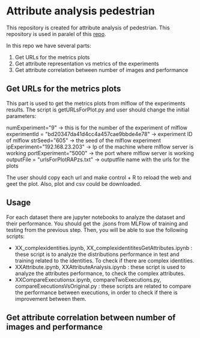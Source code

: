# Attribute analysis pedestrian

This repository is created for attribute analysis of pedestrian. This repository is used in paralel of this [repo](https://github.com/valencebond/Rethinking_of_PAR/tree/master).


In this repo we have several parts:
1. Get URLs for the metrics plots
2. Get attribute representation vs metrics of the experiments
3. Get attribute correlation between number of images and performance


## Get URLs for the metrics plots

This part is used to get the metrics plots from mlflow of the experiments results. The script is getURLsForPlot.py and user should change the initial parameters:

numExperiment="9" -> this is for the number of the experiment of mlflow
experimentId = "bd20347da41d4cc4a457cae9bbde4e78" -> experiment ID of mlflow
strSeed="605" -> the seed of the mlflow experiment
ipExperiment="192.168.23.203" -> Ip of the machine where mlflow server is working
portExperiment="5000" -> the port where mlflow server is working
outputFile = "urlsForPlotRAPzs.txt" -> outputfile name with the urls for the plots

The user should copy each url and make control + R to reload the web and geet the plot. Also, plot and csv could be downloaded.


## Usage

For each dataset there are jupyter notebooks to analyze the dataset and their performance. You should get the .jsons from MLFlow of training and testing from the previous step. Then, you will be able to sue the following scripts:

- XX_complexidentities.ipynb, XX_complexidentititesGetAttributes.ipynb : these script is to analyze the distributions performance in test and training related to the identities. To check if there are complex identities.
- XXAttribute.ipynb, XXAttributeAnalysis.ipynb : these script is used to analyze the attributes performance, to check the complex attributes.
- XXCompareExecutionsx.ipynb, compareTwoExecutions.py, compareExecutionsVsOriginal.py  : these scripts are related to compare the performance between executions, in order to check if there is improvement between them.




## Get attribute correlation between number of images and performance


